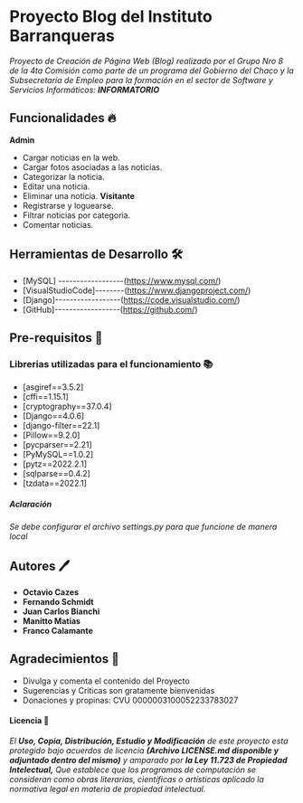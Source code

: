 # Proyecto Blog del Instituto Barranqueras 
_Proyecto de Creación de Página Web (Blog) realizado por el Grupo Nro 8 de la 4ta Comisión como parte de un programa del Gobierno del Chaco y la Subsecretaría de Empleo para la formación en el sector de Software y Servicios Informáticos: **INFORMATORIO**_

## Funcionalidades :fire:
 **Admin**
 - Cargar noticias en la web.
 - Cargar fotos asociadas a las noticias.
 - Categorizar la noticia.
 - Editar una noticia.
 - Eliminar una noticia.
 **Visitante**
 - Registrarse y loguearse.
 - Filtrar noticias por categoria.
 - Comentar noticias.

## Herramientas de Desarrollo :hammer_and_wrench:
* [MySQL] ------------------(https://www.mysql.com/)
* [VisualStudioCode]--------(https://www.djangoproject.com/)
* [Django]------------------(https://code.visualstudio.com/)
* [GitHub]------------------(https://github.com/)

## Pre-requisitos :wrench:
### Librerias utilizadas para el funcionamiento :books:
* [asgiref==3.5.2]
* [cffi==1.15.1]
* [cryptography==37.0.4]
* [Django==4.0.6]
* [django-filter==22.1]
* [Pillow==9.2.0]
* [pycparser==2.21]
* [PyMySQL==1.0.2]
* [pytz==2022.2.1]
* [sqlparse==0.4.2]
* [tzdata==2022.1]

##### Aclaración
_Se debe configurar el archivo settings.py para que funcione de manera local_

## Autores :pen:
* **Octavio Cazes** 
* **Fernando Schmidt** 
* **Juan Carlos Bianchi** 
* **Manitto Matias**
* **Franco Calamante**

## Agradecimientos :handshake:
* Divulga y comenta el contenido del Proyecto
* Sugerencias y Criticas son gratamente bienvenidas
* Donaciones y propinas: CVU 0000003100052233783027

#### Licencia :page_facing_up:
_El **Uso, Copia, Distribución, Estudio y Modificación** de este proyecto esta protegido bajo acuerdos de licencia **(Archivo LICENSE.md disponible y adjuntado dentro del mismo)** y amparado por **la Ley 11.723 de Propiedad Intelectual,** Que establece que los programas de computación se consideran como obras literarias, científicas o artísticas aplicado la normativa legal en materia de propiedad intelectual._
